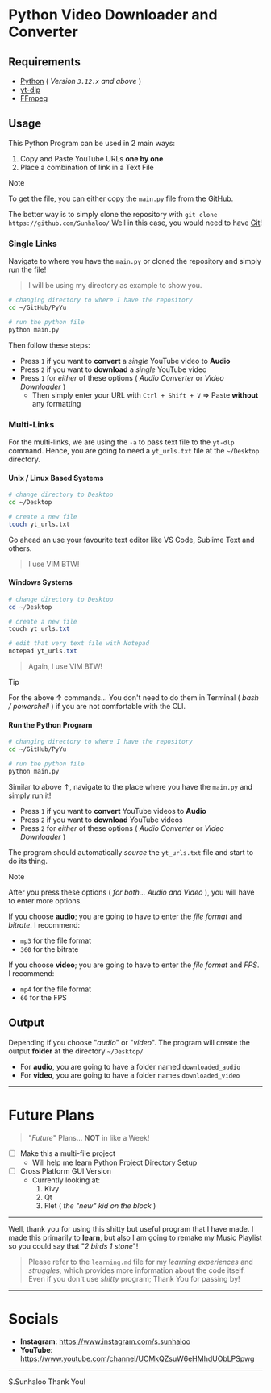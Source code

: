 # Python Video Downloader and Converter

## Requirements

- [Python](https://www.python.org/v) ( *Version `3.12.x` and above* )
- [yt-dlp](https://github.com/yt-dlp/yt-dlp)
- [FFmpeg](https://www.ffmpeg.org/)

## Usage

This Python Program can be used in 2 main ways:

1. Copy and Paste YouTube URLs **one by one**
2. Place a combination of link in a Text File

>[!NOTE]
>To get the file, you can either copy the `main.py` file from the [GitHub](https://github.com/Sunhaloo/PyYu).
>
>The better way is to simply clone the repository with `git clone https://github.com/Sunhaloo/`
>Well in this case, you would need to have [Git](https://git-scm.com/)!


### Single Links

Navigate to where you have the `main.py` or cloned the repository and simply run the file!

>I will be using my directory as example to show you.

```bash
# changing directory to where I have the repository
cd ~/GitHub/PyYu

# run the python file
python main.py
```

Then follow these steps:

- Press `1` if you want to **convert** a *single* YouTube video to **Audio**
- Press `2` if you want to **download** a *single* YouTube video
- Press `1` for *either* of these options ( *Audio Converter* or *Video Downloader* )
	- Then simply enter your URL with `Ctrl + Shift + V` $\Rightarrow$ Paste **without** any formatting

### Multi-Links

For the multi-links, we are using the `-a` to pass text file to the `yt-dlp` command.
Hence, you are going to need a `yt_urls.txt` file at the `~/Desktop` directory.

#### Unix / Linux Based Systems

```bash
# change directory to Desktop
cd ~/Desktop

# create a new file
touch yt_urls.txt
```

Go ahead an use your favourite text editor like VS Code, Sublime Text and others.

>I use VIM BTW!

#### Windows Systems

```powershell
# change directory to Desktop
cd ~/Desktop

# create a new file
touch yt_urls.txt

# edit that very text file with Notepad
notepad yt_urls.txt
```

>Again, I use VIM BTW!

>[!TIP]
>For the above $\uparrow$ commands... You don't need to do them in Terminal ( *bash / powershell* ) if you are not comfortable with the CLI.

#### Run the Python Program

```bash
# changing directory to where I have the repository
cd ~/GitHub/PyYu

# run the python file
python main.py
```

Similar to above $\uparrow$, navigate to the place where you have the `main.py` and simply run it!

- Press `1` if you want to **convert** YouTube videos to **Audio**
- Press `2` if you want to **download** YouTube videos
- Press `2` for *either* of these options ( *Audio Converter* or *Video Downloader* )

The program should automatically *source* the `yt_urls.txt` file and start to do its thing.

>[!NOTE]
>After you press these options ( *for both... Audio and Video* ), you will have to enter more options.
>
>If you choose **audio**; you are going to have to enter the *file format* and *bitrate*. I recommend:
>
>- `mp3` for the file format
>- `360` for the bitrate
>
>If you choose **video**; you are going to have to enter the *file format* and *FPS*. I recommend:
>
>- `mp4` for the file format
>- `60` for the FPS


## Output

Depending if you choose "*audio*" or "*video*". The program will create the output **folder** at the directory `~/Desktop/`

- For **audio**, you are going to have a folder named `downloaded_audio`
- For **video**, you are going to have a folder names `downloaded_video`

---

# Future Plans

>"*Future*" Plans... **NOT** in like a Week!

- [ ] Make this a multi-file project
    - Will help me learn Python Project Directory Setup
- [ ] Cross Platform GUI Version
    - Currently looking at:
        1. Kivy
        2. Qt
        3. Flet ( *the "new" kid on the block* )

---

Well, thank you for using this shitty but useful program that I have made.
I made this primarily to **learn**, but also I am going to remake my Music Playlist so you could say that "*2 birds 1 stone*"!

>Please refer to the `learning.md` file for my *learning experiences* and *struggles*, which provides more information about the code itself. Even if you don't use *shitty* program; Thank You for passing by!

---

# Socials

- **Instagram**: https://www.instagram.com/s.sunhaloo
- **YouTube**: https://www.youtube.com/channel/UCMkQZsuW6eHMhdUObLPSpwg

---

S.Sunhaloo
Thank You!
